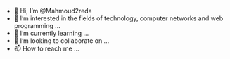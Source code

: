 - 👋 Hi, I’m @Mahmoud2reda
- 👀 I’m interested in the fields of technology, computer networks and web programming ...
- 🌱 I’m currently learning ...
- 💞️ I’m looking to collaborate on ...
- 📫 How to reach me ...

<!---
Mahmoud2reda/Mahmoud2reda is a ✨ special ✨ repository because its `README.md` (this file) appears on your GitHub profile.
You can click the Preview link to take a look at your changes.
--->
